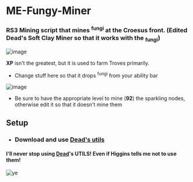 # ME-Fungy-Miner
### RS3 Mining script that mines 	<sup>fungi</sup> at the Croesus front. (Edited Dead's Soft Clay Miner so that it works with the <sub>fungi</sub>)
![image](https://github.com/animoofps/ME-Fungy-Miner/assets/144723877/2b7dc355-3fec-4126-9502-ac62af79856a)

**XP** isn't the greatest, but it is used to farm Troves primarily.
- Change stuff here so that it drops <sup>fungi</sup> from your ability bar

![image](https://github.com/animoofps/ME-Fungy-Miner/assets/144723877/69b70171-2a16-446a-bdb5-a368a3e248eb)

- Be sure to have the appropriate level to mine (**92**) the sparkling nodes, otherwise edit it so that it doesn't mine them
## Setup
- ### Download and use [****Dead's utils****](https://me.deadcod.es/dead-utils) 

#### I'll never stop using [**Dead**](https://me.deadcod.es/)'s UTILS! Even if **Higgins** tells me not to use them!
![ye](https://external-content.duckduckgo.com/iu/?u=https%3A%2F%2Fcdn3.emoji.gg%2Femojis%2F6300_scapedance.gif&f=1&nofb=1&ipt=aa952571eb18d686b8e11d702c96396f99559e198b4a7c547adfafa27d61062c&ipo=images)
